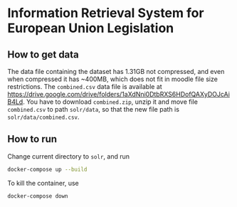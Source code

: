 # Information Retrieval System for European Union Legislation

## How to get data

The data file containing the dataset has 1.31GB not compressed, and even when compressed it has ~400MB, which does not fit in moodle file size restrictions. The `combined.csv` data file is available at https://drive.google.com/drive/folders/1aXdNni0DtbRXS6HDofQAXyDOJcAiB4Ld. You have to download `combined.zip`, unzip it and move file `combined.csv` to path `solr/data`, so that the new file path is `solr/data/combined.csv`.

## How to run

Change current directory to `solr`, and run
```sh
docker-compose up --build
```

To kill the container, use
```sh
docker-compose down
```
